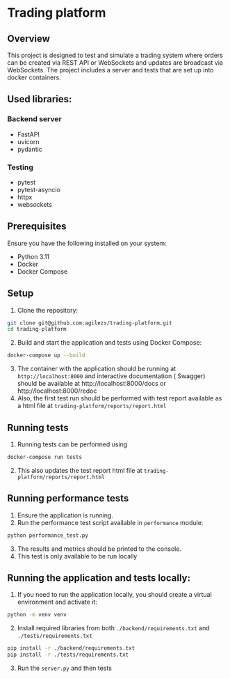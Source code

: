 # Trading platform

## Overview

This project is designed to test and simulate a trading system where orders can be created via REST API or WebSockets
and updates are broadcast via WebSockets. The project includes a server and tests that are set up into
docker containers.

## Used libraries:

### Backend server

* FastAPI
* uvicorn
* pydantic

### Testing

* pytest
* pytest-asyncio
* httpx
* websockets

## Prerequisites

Ensure you have the following installed on your system:

* Python 3.11
* Docker
* Docker Compose

## Setup

1. Clone the repository:

```bash
git clone git@github.com:agilezs/trading-platform.git
cd trading-platform
```

2. Build and start the application and tests using Docker Compose:

```bash
docker-compose up --build 
```

3. The container with the application should be running at `http://localhost:8000` and interactive documentation (
   Swagger)
   should be available at http://localhost:8000/docs or http://localhost:8000/redoc
4. Also, the first test run should be performed with test report available as a html file
   at `trading-platform/reports/report.html`

## Running tests

1. Running tests can be performed using

```bash
docker-compose run tests
```

2. This also updates the test report html file at `trading-platform/reports/report.html`

## Running performance tests

1. Ensure the application is running.
2. Run the performance test script available in `performance` module:

```bash
python performance_test.py
```

3. The results and metrics should be printed to the console.
4. This test is only available to be run locally

## Running the application and tests locally:

1. If you need to run the application locally, you should create a virtual environment and activate it:

```bash
python -m venv venv 
```

2. Install required libraries from both `./backend/requirements.txt` and `./tests/requirements.txt`

```bash
pip install -r ./backend/requirements.txt
pip install -r ./tests/requirements.txt
```

3. Run the `server.py` and then tests


